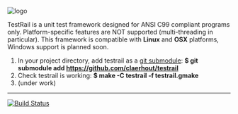 ![logo](https://github.com/claerhout/testrail/raw/master/testrail-logo.png)

TestRail is a unit test framework designed for ANSI C99 compliant programs only.
Platform-specific features are NOT supported (multi-threading in particular).
This framework is compatible with **Linux** and **OSX** platforms, Windows support is planned soon.

1. In your project directory, add testrail as a [git submodule](http://git-scm.com/book/en/Git-Tools-Submodules): **$ git submodule add https://github.com/claerhout/testrail**
2. Check testrail is working: **$ make -C testrail -f testrail.gmake** 
2. (under work)

***
[![Build Status](https://secure.travis-ci.org/claerhout/testrail.png?branch=master)](http://travis-ci.org/claerhout/testrail)